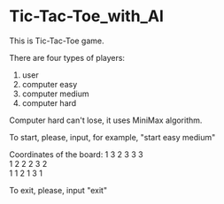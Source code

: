 # Tic-Tac-Toe_with_AI

This is Tic-Tac-Toe game.

There are four types of players:
1) user
2) computer easy
3) computer medium
4) computer hard 

Computer hard can't lose, it uses MiniMax algorithm.



To start, please, input, for example, "start easy medium"

Coordinates of the board: 
1 3     2 3    3 3   
1 2     2 2    3 2   
1 1     2 1    3 1   


To exit, please, input "exit"
